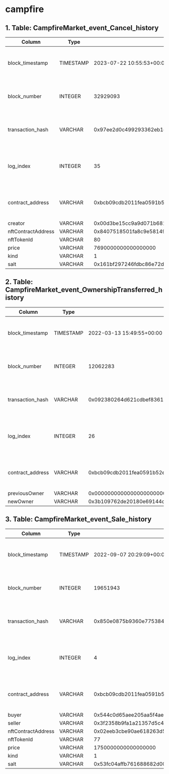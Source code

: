 # campfire

## 1. Table: CampfireMarket\_event\_Cancel\_history

| Column             | Type      | Example                                                            | Description                                                  |
| ------------------ | --------- | ------------------------------------------------------------------ | ------------------------------------------------------------ |
| block\_timestamp   | TIMESTAMP | 2023-07-22 10:55:53+00:00                                          | Timestamp of the block where this event was emitted          |
| block\_number      | INTEGER   | 32929093                                                           | The block number where this event was emitted                |
| transaction\_hash  | VARCHAR   | 0x97ee2d0c499293362eb1e5da946e2e88e144ab124f0297376865c815e6ceec8d | Hash of the transactions in which this event was emitted     |
| log\_index         | INTEGER   | 35                                                                 | Integer of the log index position in the block of this event |
| contract\_address  | VARCHAR   | 0xbcb09cdb2011fea0591b52e52085bb102e4a082a                         | Address of the contract that produced the log                |
| creator            | VARCHAR   | 0x00d3be15cc9a9d071b6810531fbac7938c50ac39                         |                                                              |
| nftContractAddress | VARCHAR   | 0x8407518501fa8c9e58149ff7604cd8a6f7ee0329                         |                                                              |
| nftTokenId         | VARCHAR   | 80                                                                 |                                                              |
| price              | VARCHAR   | 7690000000000000000                                                |                                                              |
| kind               | VARCHAR   | 1                                                                  |                                                              |
| salt               | VARCHAR   | 0x161bf297246fdbc86e72dc8f961cd6af81520b554541eab4500e01edf51fad75 |                                                              |

## 2. Table: CampfireMarket\_event\_OwnershipTransferred\_history

| Column            | Type      | Example                                                            | Description                                                  |
| ----------------- | --------- | ------------------------------------------------------------------ | ------------------------------------------------------------ |
| block\_timestamp  | TIMESTAMP | 2022-03-13 15:49:55+00:00                                          | Timestamp of the block where this event was emitted          |
| block\_number     | INTEGER   | 12062283                                                           | The block number where this event was emitted                |
| transaction\_hash | VARCHAR   | 0x092380264d621cdbef8361c886cac13f76341740c4cac65a36734b95193f4038 | Hash of the transactions in which this event was emitted     |
| log\_index        | INTEGER   | 26                                                                 | Integer of the log index position in the block of this event |
| contract\_address | VARCHAR   | 0xbcb09cdb2011fea0591b52e52085bb102e4a082a                         | Address of the contract that produced the log                |
| previousOwner     | VARCHAR   | 0x0000000000000000000000000000000000000000                         |                                                              |
| newOwner          | VARCHAR   | 0x3b109762de20180e69144c620657d11e24205a9c                         |                                                              |

## 3. Table: CampfireMarket\_event\_Sale\_history

| Column             | Type      | Example                                                            | Description                                                  |
| ------------------ | --------- | ------------------------------------------------------------------ | ------------------------------------------------------------ |
| block\_timestamp   | TIMESTAMP | 2022-09-07 20:29:09+00:00                                          | Timestamp of the block where this event was emitted          |
| block\_number      | INTEGER   | 19651943                                                           | The block number where this event was emitted                |
| transaction\_hash  | VARCHAR   | 0x850e0875b9360e775384c0d1d2bcbc6207aefc4fce006ca94831221c40283d8d | Hash of the transactions in which this event was emitted     |
| log\_index         | INTEGER   | 4                                                                  | Integer of the log index position in the block of this event |
| contract\_address  | VARCHAR   | 0xbcb09cdb2011fea0591b52e52085bb102e4a082a                         | Address of the contract that produced the log                |
| buyer              | VARCHAR   | 0x544c0d65aee205aa5f4aed635cb0d15c713e17cb                         |                                                              |
| seller             | VARCHAR   | 0x3f2358b9fa1a21357d5c4c1b31185d50327a2c64                         |                                                              |
| nftContractAddress | VARCHAR   | 0x02eeb3cbe90ae618263d5ce7226270bdfa8424fc                         |                                                              |
| nftTokenId         | VARCHAR   | 77                                                                 |                                                              |
| price              | VARCHAR   | 1750000000000000000                                                |                                                              |
| kind               | VARCHAR   | 1                                                                  |                                                              |
| salt               | VARCHAR   | 0x53fc04affb761688682d007c89432962786d156a1eef2b770d97365b36f6c148 |                                                              |
